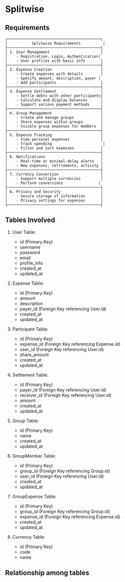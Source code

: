 # Splitwise

## Requirements 
```
┌──────────────────────────────────────────┐
│           Splitwise Requirements          │
├──────────────────────────────────────────┤
│ 1. User Management                       │
│    - Registration, Login, Authentication│
│    - User profiles with basic info       │
├──────────────────────────────────────────┤
│ 2. Expense Creation                      │
│    - Create expenses with details        │
│    - Specify amount, description, payer │
│    - Add participants                    │
├──────────────────────────────────────────┤
│ 3. Expense Settlement                    │
│    - Settle debts with other participants│
│    - Calculate and display balances      │
│    - Support various payment methods     │
├──────────────────────────────────────────┤
│ 4. Group Management                      │
│    - Create and manage groups            │
│    - Share expenses within groups        │
│    - Visible group expenses for members  │
├──────────────────────────────────────────┤
│ 5. Expense Tracking                      │
│    - View personal expenses              │
│    - Track spending                       │
│    - Filter and sort expenses            │
├──────────────────────────────────────────┤
│ 6. Notifications                         │
│    - Real-time or minimal-delay alerts   │
│    - New expenses, settlements, activity │
├──────────────────────────────────────────┤
│ 7. Currency Conversion                   │
│    - Support multiple currencies         │
│    - Perform conversions                │
├──────────────────────────────────────────┤
│ 8. Privacy and Security                  │
│    - Secure storage of information       │
│    - Privacy settings for expenses       │
├──────────────────────────────────────────┤
```


## Tables Involved

1. User Table:
   - id (Primary Key)
   - username
   - password
   - email
   - profile_info
   - created_at
   - updated_at

2. Expense Table:
   - id (Primary Key)
   - amount
   - description
   - payer_id (Foreign Key referencing User.id)
   - created_at
   - updated_at

3. Participant Table:
   - id (Primary Key)
   - expense_id (Foreign Key referencing Expense.id)
   - user_id (Foreign Key referencing User.id)
   - share_amount
   - created_at
   - updated_at

4. Settlement Table:
   - id (Primary Key)
   - payer_id (Foreign Key referencing User.id)
   - receiver_id (Foreign Key referencing User.id)
   - amount
   - created_at
   - updated_at

5. Group Table:
   - id (Primary Key)
   - name
   - created_at
   - updated_at

6. GroupMember Table:
   - id (Primary Key)
   - group_id (Foreign Key referencing Group.id)
   - user_id (Foreign Key referencing User.id)
   - created_at
   - updated_at

7. GroupExpense Table:
   - id (Primary Key)
   - group_id (Foreign Key referencing Group.id)
   - expense_id (Foreign Key referencing Expense.id)
   - created_at
   - updated_at

8. Currency Table:
   - id (Primary Key)
   - code
   - name


## Relationship among tables
